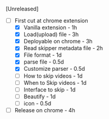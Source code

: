 
[Unreleased]
* [ ] First cut at chrome extension  
  * [X] Vanilla extension - 1h   
  * [X] Load(upload) file - 3h  
  * [X] Deployable on chrome - 3h  
  * [X] Read skipper metadata file - 2h
  * [X] File format - 1d  
  * [X] parse file - 0.5d
  * [X] Customize parser - 0.5d
  * [ ] How to skip videos - 1d
  * [ ] When to Skip videos - 1d
  * [ ] Interface to skip - 1d
  * [ ] Beautify - 1d
  * [ ] icon - 0.5d
* [ ] Release on chrome - 4h
